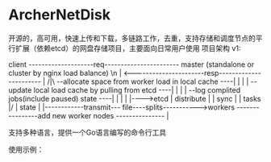 # ArcherNetDisk
开源的，高可用，快速上传和下载，多链路工作，去重，支持存储和调度节点的平行扩展（依赖etcd）的网盘存储项目，主要面向日常用户使用
项目架构 v1:
                                                       
  client --------------------req----------------------- master (standalone or cluster by nginx load balance)  \n
    | <----------------------resp----------------------- | /|\   --allocate space from worker load in local cache ----|
    |                                                    |  |    --update local load cache by pulling from etcd   ----|
    |                                                    |  |    --log complited jobs(include paused) state       ----| 
    |                                                    |  |                                                         |---->etcd
    |                                         distribute |  | sync                                                    |
    |                                             tasks \|/ | state                                                   | 
    |------------transmit--- file----splits----------->workers   ----------------add new worker nodes --------------- | 
                       
                           
支持多种语言，提供一个Go语言编写的命令行工具

使用示例：







